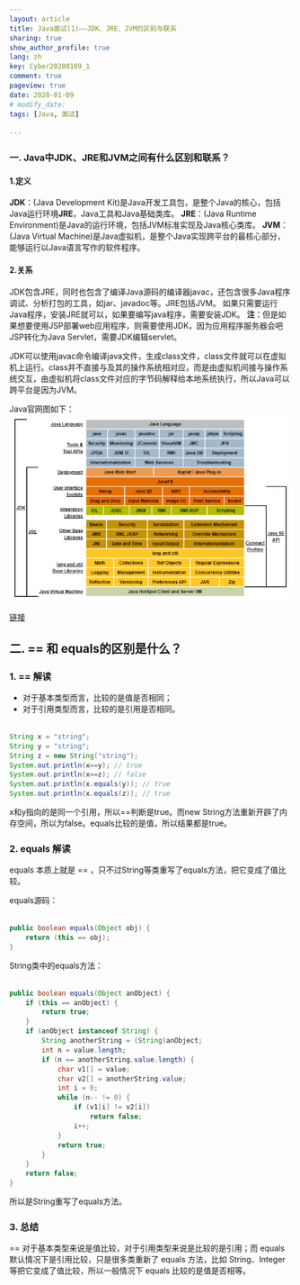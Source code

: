 ```yaml
---
layout: article
title: Java面试(1)——JDK、JRE、JVM的区别与联系
sharing: true
show_author_profile: true
lang: zh
key: Cyber20200109_1
comment: true
pageview: true
date: 2020-01-09
# modify_date: 
tags: [Java, 面试]

---
```


### 一. Java中JDK、JRE和JVM之间有什么区别和联系？

<!--more-->

#### 1.定义

**JDK**：(Java Development Kit)是Java开发工具包，是整个Java的核心，包括Java运行环境**JRE**，Java工具和Java基础类库。
**JRE**：(Java Runtime Environment)是Java的运行环境，包括JVM标准实现及Java核心类库。
**JVM**：(Java Virtual Machine)是Java虚拟机，是整个Java实现跨平台的最核心部分，能够运行以Java语言写作的软件程序。

#### 2.关系

JDK包含JRE，同时也包含了编译Java源码的编译器javac，还包含很多Java程序调试、分析打包的工具，如jar、javadoc等。JRE包括JVM。
如果只需要运行Java程序，安装JRE就可以，如果要编写java程序，需要安装JDK。
**注**：但是如果想要使用JSP部署web应用程序，则需要使用JDK，因为应用程序服务器会吧JSP转化为Java Servlet，需要JDK编辑servlet。

JDK可以使用javac命令编译java文件，生成class文件，class文件就可以在虚拟机上运行。class并不直接与及其的操作系统相对应，而是由虚拟机间接与操作系统交互，由虚拟机将class文件对应的字节码解释给本地系统执行，所以Java可以跨平台是因为JVM。

Java官网图如下：
![Java](/images/20200110135900.png)

[链接](https://docs.oracle.com/javase/8/docs/index.html)

## 二. == 和 equals的区别是什么？

### 1. == 解读

- 对于基本类型而言，比较的是值是否相同；
- 对于引用类型而言，比较的是引用是否相同。

```java

String x = "string";
String y = "string";
String z = new String("string");
System.out.println(x==y); // true
System.out.println(x==z); // false
System.out.println(x.equals(y)); // true
System.out.println(x.equals(z)); // true

```

x和y指向的是同一个引用，所以==判断是true。而new String方法重新开辟了内存空间，所以为false。equals比较的是值，所以结果都是true。

### 2. equals 解读

equals 本质上就是 == ，只不过String等类重写了equals方法，把它变成了值比较。

equals源码：
```java

public boolean equals(Object obj) {
    return (this == obj);
}

```
String类中的equals方法：

```java

public boolean equals(Object anObject) {
    if (this == anObject) {
        return true;
    }
    if (anObject instanceof String) {
        String anotherString = (String)anObject;
        int n = value.length;
        if (n == anotherString.value.length) {
            char v1[] = value;
            char v2[] = anotherString.value;
            int i = 0;
            while (n-- != 0) {
                if (v1[i] != v2[i])
                    return false;
                i++;
            }
            return true;
        }
    }
    return false;
}

```
所以是String重写了equals方法。

### 3. 总结

== 对于基本类型来说是值比较，对于引用类型来说是比较的是引用；而 equals 默认情况下是引用比较，只是很多类重新了 equals 方法，比如 String、Integer 等把它变成了值比较，所以一般情况下 equals 比较的是值是否相等。

